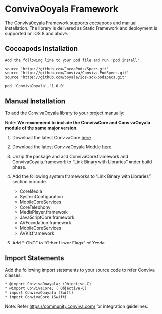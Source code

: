 # ConvivaOoyala Framework

The ConvivaOoyala Framework supports cocoapods and manual installation. The library is delivered as Static Framework and deployment is supported on iOS 8 and above.

## Cocoapods Installation
    Add the following line to your pod file and run 'pod install'
   
    source 'https://github.com/CocoaPods/Specs.git'
    source 'https://github.com/Conviva/Conviva-PodSpecs.git'
    source 'https://github.com/ooyala/ios-sdk-podspecs.git'
    
    pod 'ConvivaOoyala','1.0.0'

## Manual Installation
To add the ConvivaOoyala library to your project manually:

Note: **We recommend to include the ConvivaCore and ConvivaOoyala module of the same 
      major version.**

1.	Download the latest ConvivaCore [here](https://github.com/Conviva/ConvivaCore/archive/3.0.2.zip)

2.	Download the latest ConvivaOoyala Module [here](https://github.com/Conviva/ConvivaOoyala/archive/1.0.0.zip)

3.	Unzip the package and add ConvivaCore.framework and ConvivaOoyala.framework to “Link Binary with Libraries” under build phase.

4.	Add the following system frameworks to “Link Binary with Libraries” section in xcode.

    * CoreMedia
    * SystemConfiguration
    * MobileCoreServices
    * CoreTelephony
    * MediaPlayer.framework
    * JavaScriptCore.framework
    * AVFoundation.framework
    * MobileCoreServices
    * AVKit.framework

5.	Add “-ObjC” to “Other Linker Flags” of Xcode.

    
## Import Statements

  Add the following import statements to your source code to refer Conviva classes.

    * @import ConvivaOoayala; (Objective-C)
    * @import ConvivaCore; ( Objective-C)
    * import ConvivaOoayala (Swift)
    * import ConvivaCore (Swift)
    

Note: Refer https://community.conviva.com/ for integration guidelines.
